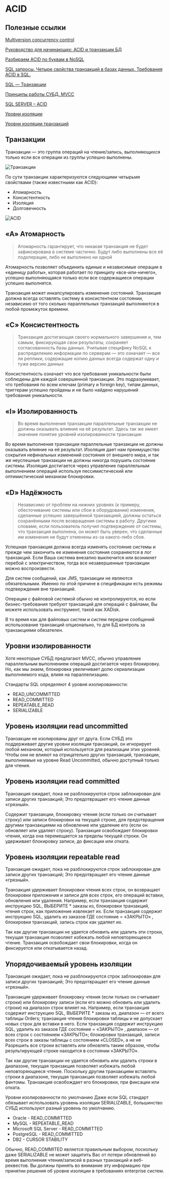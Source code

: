 # ACID 
## Полезные ссылки

[Multiversion concurrency control](https://en.wikipedia.org/wiki/Multiversion_concurrency_control)

[Руководство для начинающих: ACID и транзакции БД](http://akorsa.ru/2016/08/rukovodstvo-dlya-nachinayushhih-acid-i-tranzaktsii-bd/)

[Разбираем ACID по буквам в NoSQL](https://habr.com/ru/post/228327/)

[SQL запросы. Четыре свойства транзакций в базах данных. Требования ACID в SQL.](https://www.youtube.com/watch?v=ze6rkueiMfY)

[SQL — Транзакции](https://webformyself.com/sql-tranzakcii/)

[Принципы работы СУБД. MVCC](https://habr.com/ru/post/208400/)

[SQL SERVER – ACID](https://blog.sqlauthority.com/2007/12/09/sql-server-acid-atomicity-consistency-isolation-durability/)

[Уровни изоляции](https://professorweb.ru/my/sql-server/2012/level3/3_16.php)

[Уровни изоляции транзакций](https://docs.microsoft.com/ru-ru/sql/odbc/reference/develop-app/transaction-isolation-levels?view=sql-server-2017)

## Транзакции

Транзакции — это группа операций на чтение/запись, выполняющихся только если все операции из группы успешно выполнены.

![Транзакции](images/transaction-workflow1.gif)

По сути транзакции характеризуются следующими четырьмя свойствами (также известными как ACID):

- Атомарность
- Консистентность
- Изоляция
- Долговечность

![ACID](/images/acid.png)

## «A» Атомарность

> Атомарность гарантирует, что никакая транзакция не будет зафиксирована в системе частично. Будут либо выполнены все её подоперации, либо не выполнено ни одной

Атомарность позволяет объединить единые и независимые операции в «единицу работы», которая работает по принципу «все-или-ничего», успешно выполняющаяся только если все содержащиеся операции успешно выполнятся.

Транзакция может инкапсулировать изменение состояний. Транзакция должна всегда оставлять систему в консистентном состоянии, независимо от того сколько параллельных транзакций выполняются в любой промежуток времени.

## «C» Консистентность

> Транзакция достигающая своего нормального завершения и, тем самым, фиксирующая свои результаты, сохраняет согласованность базы данных. Учитывая специфику NoSQL к распределению информации по серверам — это означает — все ли реплики, содержащие копию данных всегда содержат одну и туже версию данных

Консистентность означает что все требования уникальности были соблюдены для каждой совершенной транзакции. Это подразумевает, что требования по всем ключам (primary и foreign key), типам данных, триггерам успешно пройдены и не было найдено нарушений требования уникальности.

## «I» Изолированность

> Во время выполнения транзакции параллельные транзакции не должны оказывать влияние на её результат. Здесь так же имеет значение понятие уровней изолированности транзакции

Во время выполнения транзакции параллельные транзакции не должны оказывать влияние на её результат. Изоляция дает нам преимущество сокрытия нефинальных изменений состояния от внешнего мира, и так же неуспешные транзакции не должны никогда порушить состояние системы. Изоляция достигается через управление параллельным выполнением операций используя пессимистический или оптимистический механизм блокировки.

## «D» Надёжность

> Независимо от проблем на нижних уровнях (к примеру, обесточивание системы или сбои в оборудовании) изменения, сделанные успешно завершённой       транзакцией, должны остаться сохранёнными после возвращения системы в работу. Другими словами, если пользователь получил подтверждение от системы, что транзакция выполнена, он может быть уверен, что сделанные им изменения не будут отменены из-за какого-либо сбоя.

Успешная транзакция должна всегда изменять состояние системы и прежде чем закончить ее изменения состояния сохраняются в лог транзакций. Если Ваша система внезапно выключится или возникнет перебой с электричеством, тогда все незавершенные транзакции можно воспроизвести.

Для систем сообщений, как JMS, транзакции не являются обязательными. Именно по этой причине в спецификации есть режимы подтверждения вне транзакций.

Операции с файловой системой обычно не контролируются, но если бизнес-требования требуют транзакций для операций с файлами, Вы можете использовать инструмент, такой как  XADisk.

В то время как для файловых систем и систем передачи сообщений использование транзакций опционально, то для БД контроль за транзакциями обязателен.

## Уровни изолированности

Хотя некоторые СУБД предлагают MVCC, обычно управление параллельным выполнением операций достигается через блокировку. Но, как мы знаем, блокировка увеличивает долю сериализации выполняемого кода, влияя на параллелизацию.

Стандарты SQL определяют 4 уровня изолированности:

- READ_UNCOMMITTED
- READ_COMMITTED
- REPEATABLE_READ
- SERIALIZABLE

## Уровень изоляции read uncommitted

Транзакции не изолированы друг от друга. Если СУБД это поддерживает другие уровни изоляции транзакций, он игнорирует любой механизм, который используется для реализации этих уровней. Чтобы они не влияют на отрицательно других транзакций, транзакции, выполняемые на уровне Read Uncommitted, обычно доступный только для чтения.

## Уровень изоляции read committed

Транзакция ожидает, пока не разблокируются строк заблокирован для записи других транзакций; Это предотвращает его чтение данные «грязный».

Содержит транзакции, блокировку чтения (если только он считывает строку) или записи блокировки на текущей строке, для предотвращения другими транзакциями на обновление или удаление его (если он обновляет или удаляет строку). Транзакция освобождает блокировки чтения, когда она перемещается за пределы текущей строки. Он удерживает блокировку записи, до фиксации или отката.

## Уровень изоляции repeatable read

Транзакция ожидает, пока не разблокируются строк заблокирован для записи других транзакций; Это предотвращает его чтение данные «грязный».

Транзакция удерживает блокировки чтения всех строк, он возвращает блокировки приложения и записи для всех строк, его операций вставки, обновления или удаления. Например, если транзакция содержит инструкцию SQL, ВЫБЕРИТЕ * заказы из, блокировки транзакций, чтения строк, как приложение извлекает их. Если транзакция содержит инструкцию SQL, удалить из заказов ГДЕ состояние = «ЗАКРЫТО» , блокировки транзакций, запись строк как удаляет их.

Так как другие транзакции не удается обновить или удалить эти строки, текущая транзакция позволяет избежать любой неповторяющееся чтение. Транзакция освобождает свои блокировки, когда он фиксируется или откатывается назад.

## Упорядочиваемый уровень изоляции

Транзакция ожидает, пока не разблокируются строк заблокирован для записи других транзакций; Это предотвращает его чтение данные «грязный».

Транзакция удерживает блокировку чтения (если только он считывает строки) или блокировку записи (если его можно обновить или удалить строки) на диапазон строк влияет на. Например, если транзакция содержит инструкцию SQL, ВЫБЕРИТЕ * заказы из, диапазон — от всего таблицы Orders; транзакция чтения блокировки таблицы и не допускает новых строк для вставки в него. Если транзакция содержит инструкцию SQL, удалить из заказов ГДЕ состояние = «ЗАКРЫТО» , диапазон — от всех строк с состоянием «ЗАКРЫТО»; блокировки транзакций, записи всех строк в заказы таблицы с состоянием «CLOSED», а не не Разрешить все строки вставлять или обновлять таким образом, чтобы результирующей строке находится в состоянии «ЗАКРЫТО».

Так как другие транзакции не удается обновить или удалить строки в диапазоне, текущая транзакция позволяет избежать любой неповторяющееся чтение. Поскольку другим транзакциям вставлять строки в диапазоне, текущая транзакция позволяет избежать любой фантомы. Транзакция освобождает его блокировки, при фиксации или отката.


Уровни изолированности по умолчанию
Даже если SQL стандарт обязывает использовать уровень изоляции SERIALIZABLE, большинство СУБД используют разный уровень по умолчанию.

- Oracle - READ_COMMITTED
- MySQL - REPEATABLE_READ
- Microsoft SQL Server - READ_COMMITTED
- PostgreSQL - READ_COMMITTED
- DB2 - CURSOR STABILITY

Обычно, READ_COMMITED является правильным выбором, поскольку даже SERIALIZABLE не может защитить Вас от потери обновлений во время выполнения чтения/записей в разных транзакций и веб-реквестов. Вы должны принять во внимание эту информацию при принятии решения об уровне изоляции в требованиях enterprise систем.